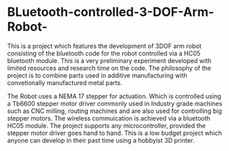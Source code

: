 # BLuetooth-controlled-3-DOF-Arm-Robot-
This is a project which features the development of 3DOF arm robot consisting of the bluetooth code for the robot controlled via a HC05 bluetooth module.
This is a very preliminary experiment developed with limited resources and research time on the code.
The philosophy of the project is to combine parts used in additive manufacturing with convetionally manufactured metal parts.

The Robot uses a NEMA 17 stepper for actuation.
Which is controlled using a Tb6600 stepper motor driver commonly used in Industry grade machines such as CNC milling, routing machines and are also used for controlling big stepper motors.
The wireless commuication is achieved via a bluetooth HC05 module.
The project supports any microcontroller, provided the stepper motor driver goes hand to hand.
This is a low budget project which anyone can develop in their past time using a hobbyist 3D printer.
